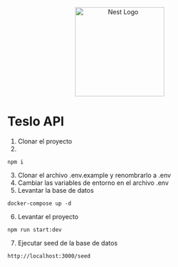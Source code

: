 <p align="center">
  <a href="http://nestjs.com/" target="blank"><img src="https://nestjs.com/img/logo-small.svg" width="200" alt="Nest Logo" /></a>
</p>


# Teslo API

1. Clonar el proyecto
2. 
```
npm i
```
3. Clonar el archivo .env.example y renombrarlo a .env
4. Cambiar las variables de entorno en el archivo .env
5. Levantar la base de datos
```
docker-compose up -d
```
6. Levantar el proyecto
```
npm run start:dev
```

7. Ejecutar seed de la base de datos
```
http://localhost:3000/seed
```

